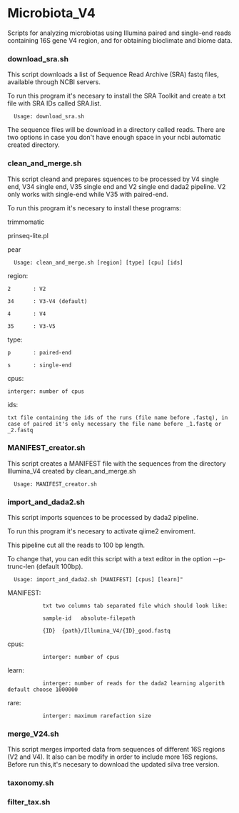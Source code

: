 # Microbiota_V4
Scripts for analyzing microbiotas using Illumina paired and single-end reads containing 16S gene V4 region, and for obtaining bioclimate and biome data.

   ### download_sra.sh
   
This script downloads a list of Sequence Read Archive (SRA) fastq files, available through NCBI servers.

To run this program it's necesary to install the SRA Toolkit and create a txt file with SRA IDs called SRA.list.

      Usage: download_sra.sh

The sequence files will be download in a directory called reads.
There are two options in case you don't have enough space in your ncbi automatic created directory.

   ### clean_and_merge.sh

This script cleand and prepares squences to be processed by V4 single end, V34 single end, V35 single end and V2 single end dada2 pipeline.
V2 only works with single-end while V35 with paired-end.

To run this program it's necesary to install these programs:

trimmomatic

prinseq-lite.pl

pear

      Usage: clean_and_merge.sh [region] [type] [cpu] [ids]
  
  region:
   
    2       : V2  

    34      : V3-V4 (default)

    4       : V4

    35      : V3-V5

  type:
  
    p       : paired-end
    
    s       : single-end
  
  cpus:
    
    interger: number of cpus
  
  ids:
  
    txt file containing the ids of the runs (file name before .fastq), in case of paired it's only necessary the file name before _1.fastq or _2.fastq
    

   ###  MANIFEST_creator.sh

This script creates a MANIFEST file with the sequences from the directory Illumina_V4 created by clean_and_merge.sh

      Usage: MANIFEST_creator.sh

   ### import_and_dada2.sh
   
This script imports squences to be processed by dada2 pipeline.

To run this program it's necesary to activate qiime2 enviroment.

This pipeline cut all the reads to 100 bp length.

To change that, you can edit this script with a text editor in the option --p-trunc-len (default 100bp).

      Usage: import_and_dada2.sh [MANIFEST] [cpus] [learn]"

   MANIFEST:
      
               txt two columns tab separated file which should look like:
               
               sample-id   absolute-filepath
               
               {ID}  {path}/Illumina_V4/{ID}_good.fastq
               
   cpus:
      
               interger: number of cpus

   learn:
      
               interger: number of reads for the dada2 learning algorith default choose 1000000
   
   rare:
            
               interger: maximum rarefaction size
               
               
   ### merge_V24.sh
   
   This script merges imported data from sequences of different 16S regions (V2 and V4). It also can be modify in order to include more 16S regions.
   Before run this,it's necesary to download the updated silva tree version.
   
   ### taxonomy.sh
   ### filter_tax.sh
